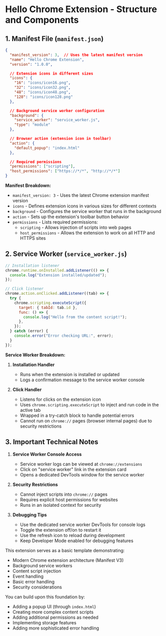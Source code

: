 # Hello Chrome Extension - Structure and Components

## 1. Manifest File (`manifest.json`)

```json:helloChromeExtension/manifest.json
{
  "manifest_version": 3,  // Uses the latest manifest version
  "name": "Hello Chrome Extension",
  "version": "1.0.0",

  // Extension icons in different sizes
  "icons": {
    "16": "icons/icon16.png",
    "32": "icons/icon32.png",
    "48": "icons/icon48.png",
    "128": "icons/icon128.png"
  },

  // Background service worker configuration
  "background": {
    "service_worker": "service_worker.js",
    "type": "module"
  },

  // Browser action (extension icon in toolbar)
  "action": {
    "default_popup": "index.html"
  },

  // Required permissions
  "permissions": ["scripting"],
  "host_permissions": ["https://*/*", "http://*/*"]
}
```

**Manifest Breakdown:**

- `manifest_version: 3` - Uses the latest Chrome extension manifest version
- `icons` - Defines extension icons in various sizes for different contexts
- `background` - Configures the service worker that runs in the background
- `action` - Sets up the extension's toolbar button behavior
- `permissions` - Lists required permissions:
  - `scripting` - Allows injection of scripts into web pages
  - `host_permissions` - Allows the extension to work on all HTTP and HTTPS sites

## 2. Service Worker (`service_worker.js`)

```javascript:helloChromeExtension/service_worker.js
// Installation listener
chrome.runtime.onInstalled.addListener(() => {
  console.log("Extension installed/updated");
});

// Click listener
chrome.action.onClicked.addListener((tab) => {
  try {
    chrome.scripting.executeScript({
      target: { tabId: tab.id },
      func: () => {
        console.log("Hello from the content script!");
      },
    });
  } catch (error) {
    console.error("Error checking URL:", error);
  }
});
```

**Service Worker Breakdown:**

1. **Installation Handler**

   - Runs when the extension is installed or updated
   - Logs a confirmation message to the service worker console

2. **Click Handler**
   - Listens for clicks on the extension icon
   - Uses `chrome.scripting.executeScript` to inject and run code in the active tab
   - Wrapped in a try-catch block to handle potential errors
   - Cannot run on `chrome://` pages (browser internal pages) due to security restrictions

## 3. Important Technical Notes

1. **Service Worker Console Access**

   - Service worker logs can be viewed at `chrome://extensions`
   - Click on "service worker" link in the extension card
   - Opens a dedicated DevTools window for the service worker

2. **Security Restrictions**

   - Cannot inject scripts into `chrome://` pages
   - Requires explicit host permissions for websites
   - Runs in an isolated context for security

3. **Debugging Tips**
   - Use the dedicated service worker DevTools for console logs
   - Toggle the extension off/on to restart it
   - Use the refresh icon to reload during development
   - Keep Developer Mode enabled for debugging features

This extension serves as a basic template demonstrating:

- Modern Chrome extension architecture (Manifest V3)
- Background service workers
- Content script injection
- Event handling
- Basic error handling
- Security considerations

You can build upon this foundation by:

- Adding a popup UI (through `index.html`)
- Creating more complex content scripts
- Adding additional permissions as needed
- Implementing storage features
- Adding more sophisticated error handling
